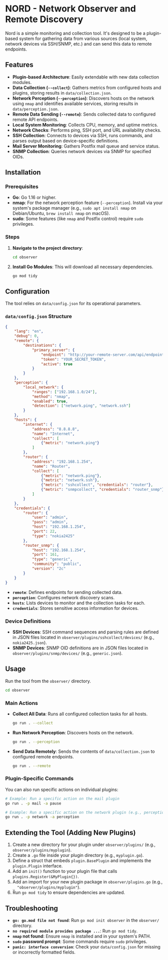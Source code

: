 # NORD - Network Observer and Remote Discovery

Nord is a simple monitoring and collection tool. It's designed to be a plugin-based system for gathering data from various sources (local system, network devices via SSH/SNMP, etc.) and can send this data to remote endpoints.

## Features

*   **Plugin-based Architecture**: Easily extendable with new data collection modules.
*   **Data Collection (`--collect`)**: Gathers metrics from configured hosts and plugins, storing results in `data/collection.json`.
*   **Network Perception (`--perception`)**: Discovers hosts on the network using `nmap` and identifies available services, storing results in `data/perception.json`.
*   **Remote Data Sending (`--remote`)**: Sends collected data to configured remote API endpoints.
*   **Local System Monitoring**: Collects CPU, memory, and uptime metrics.
*   **Network Checks**: Performs ping, SSH port, and URL availability checks.
*   **SSH Collection**: Connects to devices via SSH, runs commands, and parses output based on device-specific definitions.
*   **Mail Server Monitoring**: Gathers Postfix mail queue and service status.
*   **SNMP Collection**: Queries network devices via SNMP for specified OIDs.

## Installation

### Prerequisites

*   **Go**: Go 1.16 or higher.
*   **nmap**: For the network perception feature (`--perception`). Install via your system's package manager (e.g., `sudo apt install nmap` on Debian/Ubuntu, `brew install nmap` on macOS).
*   **sudo**: Some features (like `nmap` and Postfix control) require `sudo` privileges.

### Steps

1.  **Navigate to the project directory**:
    ```bash
    cd observer
    ```
2.  **Install Go Modules**: This will download all necessary dependencies.
    ```bash
    go mod tidy
    ```

## Configuration

The tool relies on `data/config.json` for its operational parameters.

### `data/config.json` Structure

```json
{
    "lang": "en",
    "debug": 0,
    "remote": {
        "destinations": {
            "primary_server": {
                "endpoint": "http://your-remote-server.com/api/endpoint",
                "token": "YOUR_SECRET_TOKEN",
                "active": true
            }
        }
    },
    "perception": {
        "local_network": {
            "ranges": ["192.168.1.0/24"],
            "method": "nmap",
            "enabled": true,
            "detection": ["network.ping", "network.ssh"]
        }
    },
    "hosts": {
        "internet": {
            "address": "8.8.8.8",
            "name": "Internet",
            "collect": [
                {"metric": "network.ping"}
            ]
        },
        "router": {
            "address": "192.168.1.254",
            "name": "Router",
            "collect": [
                {"metric": "network.ping"},
                {"metric": "network.ssh"},
                {"metric": "sshcollect", "credentials": "router"},
                {"metric": "snmpcollect", "credentials": "router_snmp"}
            ]
        }
    },
    "credentials": {
        "router": {
            "user": "admin",
            "pass": "admin",
            "host": "192.168.1.254",
            "port": 22,
            "type": "nokia2425"
        },
        "router_snmp": {
            "host": "192.168.1.254",
            "port": 161,
            "type": "generic",
            "community": "public",
            "version": "2c"
        }
    }
}
```

*   **`remote`**: Defines endpoints for sending collected data.
*   **`perception`**: Configures network discovery scans.
*   **`hosts`**: Lists devices to monitor and the collection tasks for each.
*   **`credentials`**: Stores sensitive access information for devices.

### Device Definitions

*   **SSH Devices**: SSH command sequences and parsing rules are defined in JSON files located in `observer/plugins/sshcollect/devices/` (e.g., `nokia2425.json`).
*   **SNMP Devices**: SNMP OID definitions are in JSON files located in `observer/plugins/snmp/devices/` (e.g., `generic.json`).

## Usage

Run the tool from the `observer/` directory.

```bash
cd observer
```

### Main Actions

*   **Collect All Data**: Runs all configured collection tasks for all hosts.
    ```bash
    go run . --collect
    ```
*   **Run Network Perception**: Discovers hosts on the network.
    ```bash
    go run . --perception
    ```
*   **Send Data Remotely**: Sends the contents of `data/collection.json` to configured remote endpoints.
    ```bash
    go run . --remote
    ```

### Plugin-Specific Commands

You can also run specific actions on individual plugins:

```bash
# Example: Run a specific action on the mail plugin
go run . -p mail -a pause

# Example: Run a specific action on the network plugin (e.g., perception)
go run . -p network -a perception
```

## Extending the Tool (Adding New Plugins)

1.  Create a new directory for your plugin under `observer/plugins/` (e.g., `observer/plugins/myplugin`).
2.  Create a `.go` file inside your plugin directory (e.g., `myplugin.go`).
3.  Define a struct that embeds `plugin.BasePlugin` and implements the `plugin.Plugin` interface.
4.  Add an `init()` function to your plugin file that calls `plugins.Register(&MyPlugin{})`.
5.  Add an import for your new plugin package in `observer/plugins.go` (e.g., `_ "observer/plugins/myplugin"`).
6.  Run `go mod tidy` to ensure dependencies are updated.

## Troubleshooting

*   **`go: go.mod file not found`**: Run `go mod init observer` in the `observer/` directory.
*   **`no required module provides package ...`**: Run `go mod tidy`.
*   **`nmap` not found**: Ensure `nmap` is installed and in your system's PATH.
*   **`sudo` password prompt**: Some commands require `sudo` privileges.
*   **`panic: interface conversion`**: Check your `data/config.json` for missing or incorrectly formatted fields.